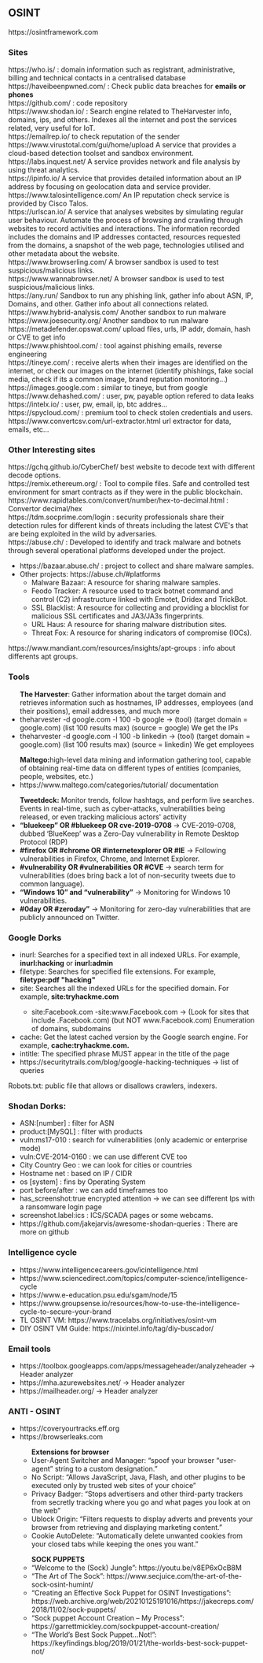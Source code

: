 <h2>OSINT</h2>
https://osintframework.com <br>
<h3>Sites</h3>
<p>
  https://who.is/ : domain information such as registrant, administrative, billing and technical contacts in a centralised database <br>
  https://haveibeenpwned.com/ : Check public data breaches for <b>emails or phones</b> <br>
  https://github.com/ : code repository <br>
  https://www.shodan.io/ : Search engine related to TheHarvester info, domains, ips, and others. Indexes all the internet and post the services related, very useful for IoT.<br>
  https://emailrep.io/ to check reputation of the sender <br>
  https://www.virustotal.com/gui/home/upload  A service that provides a cloud-based detection toolset and sandbox environment.<br>
  https://labs.inquest.net/ A service provides network and file analysis by using threat analytics. <br>
  https://ipinfo.io/ A service that provides detailed information about an IP address by focusing on geolocation data and service provider.<br>
  https://www.talosintelligence.com/ An IP reputation check service is provided by Cisco Talos. <br>
  https://urlscan.io/ A service that analyses websites by simulating regular user behaviour. Automate the process of browsing and crawling through websites to record activities and interactions. The information recorded includes the domains and IP addresses contacted, resources requested from the domains, a snapshot of the web page, technologies utilised and other metadata about the website.<br>
  https://www.browserling.com/ A browser sandbox is used to test suspicious/malicious links. <br>
  https://www.wannabrowser.net/ A browser sandbox is used to test suspicious/malicious links.<br>
  https://any.run/ Sandbox to run any phishing link, gather info about ASN, IP, Domains, and other. Gather info about all connections related.<br>
  https://www.hybrid-analysis.com/ Another sandbox to run malware
  https://www.joesecurity.org/ Another sandbox to run malware
  https://metadefender.opswat.com/ upload files, urls, IP addr, domain, hash or CVE to get info<br>
  https://www.phishtool.com/ : tool against phishing emails, reverse engineering<br>
  https://tineye.com/ : receive alerts when their images are identified on the internet, or check our images on the internet (identify phishings, fake social media, check if its a common image, brand reputation monitoring...) <br>
  https://images.google.com : similar to tineye, but from google<br>
  https://www.dehashed.com/ : user, pw, payable option refered to data leaks <br>
  https://intelx.io/ : user, pw, email, ip, btc addres... <br>
  https://spycloud.com/ : premium tool to check stolen credentials and users. <br>
  https://www.convertcsv.com/url-extractor.html url extractor for data, emails, etc... 
</p>
<h3>Other Interesting sites</h3>
<p>
  https://gchq.github.io/CyberChef/ best website to decode text with different decode options.<br>
  https://remix.ethereum.org/ : Tool to compile files. Safe and controlled test environment for smart contracts as if they were in the public blockchain.<br>
  https://www.rapidtables.com/convert/number/hex-to-decimal.html : Convertor decimal/hex<br>
  https://tdm.socprime.com/login : security professionals share their detection rules for different kinds of threats including the latest CVE's that are being exploited in the wild by adversaries.<br>
  https://abuse.ch/ : Developed to identify and track malware and botnets through several operational platforms developed under the project.<br>
<ul>
  <li>https://bazaar.abuse.ch/ : project to collect and share malware samples.</li>
  <li>Other projects: https://abuse.ch/#platforms
    <ul>
      <li>Malware Bazaar:  A resource for sharing malware samples.</li>   
      <li>Feodo Tracker:  A resource used to track botnet command and control (C2) infrastructure linked with Emotet, Dridex and TrickBot.</li>
      <li>SSL Blacklist:  A resource for collecting and providing a blocklist for malicious SSL certificates and JA3/JA3s fingerprints.</li>
      <li>URL Haus:  A resource for sharing malware distribution sites.</li>
      <li>Threat Fox:  A resource for sharing indicators of compromise (IOCs).</li>
    </ul>
</ul>
  https://www.mandiant.com/resources/insights/apt-groups : info about differents apt groups.<br>
</p>
<h3>Tools</h3>
<p>
<ul><b>The Harvester</b>: Gather information about the target domain and retrieves information such as hostnames, IP addresses, employees (and their positions), email addresses, and much more<br>
  <li>theharvester -d google.com -l 100 -b google -> (tool) (target domain = google.com) (list 100 results max) (source = google) We get the IPs</li>
  <li>theharvester -d google.com -l 100 -b linkedin -> (tool) (target domain = google.com) (list 100 results max) (source = linkedin) We get employees</li>
</ul>
<ul><b>Maltego:</b>high-level data mining and information gathering tool, capable of obtaining real-time data on different types of entities (companies, people, websites, etc.)<br>
  <li>https://www.maltego.com/categories/tutorial/ documentation</li>
</ul>
<ul><b>Tweetdeck:</b> Monitor trends, follow hashtags, and perform live searches. Events in real-time, such as cyber-attacks, vulnerabilities being released, or even tracking malicious actors' activity<br>
  <li><b>“bluekeep” OR #bluekeep OR cve-2019-0708 </b>-> CVE-2019-0708, dubbed ‘BlueKeep’ was a Zero-Day vulnerability in Remote Desktop Protocol (RDP)</li>
  <li><b>#firefox OR #chrome OR #internetexplorer OR #IE</b> -> Following vulnerabilities in Firefox, Chrome, and Internet Explorer.</li>
  <li><b>#vulnerability OR #vulnerabilities OR #CVE</b> -> search term for vulnerabilities (does bring back a lot of non-security tweets due to common language).</li>
  <li><b>“Windows 10” and “vulnerability”</b> -> Monitoring for Windows 10 vulnerabilities.</li>
  <li><b>#0day OR #zeroday”</b> -> Monitoring for zero-day vulnerabilities that are publicly announced on Twitter.</li>
</ul>

</p>
<h3>Google Dorks</h3>
<p>
  <ul>
    <li>inurl: Searches for a specified text in all indexed URLs. For example, <b>inurl:hacking</b> or <b>inurl:admin</b> </li>
    <li>filetype: Searches for specified file extensions. For example, <b>filetype:pdf "hacking"</b>  </li>
    <li>site: Searches all the indexed URLs for the specified domain. For example, <b>site:tryhackme.com</b> </li>
    <ul><li>site:Facebook.com -site:www.Facebook.com -> (Look for sites that include .Facebook.com) (but NOT www.Facebook.com) Enumeration of domains, subdomains</li></ul>
    <li>cache: Get the latest cached version by the Google search engine. For example, <b>cache:tryhackme.com.</b></li>
    <li>intitle: The specified phrase MUST appear in the title of the page</li>
    <li>https://securitytrails.com/blog/google-hacking-techniques -> list of queries</li>
  </ul>
  Robots.txt: public file that allows or disallows crawlers, indexers.
</p>
<h3>Shodan Dorks:</h3>
<p>
<ul>
  <li>ASN:[number] : filter for ASN<br></li>
  <li>product:[MySQL] : filter with products</li>
  <li>vuln:ms17-010 : search for vulnerabilities (only academic or enterprise mode) </li>
  <li>vuln:CVE-2014-0160 : we can use different CVE too</li>
  <li>City Country Geo : we can look for cities or countries</li>
  <li>Hostname net : based on IP / CIDR</li>
  <li>os [system] : fins by Operating System</li>
  <li>port before/after : we can add timeframes too</li>
  <li>has_screenshot:true encrypted attention -> we can see different Ips with a ransomware login page</li>
  <li>screenshot.label:ics : ICS/SCADA pages or some webcams.</li>
  <li>https://github.com/jakejarvis/awesome-shodan-queries  :  There are more on github</li>
</ul>
</p>
<h3>Intelligence cycle</h3>
<p>
  <ul>
    <li>https://www.intelligencecareers.gov/icintelligence.html</li>
    <li>https://www.sciencedirect.com/topics/computer-science/intelligence-cycle</li>
    <li>https://www.e-education.psu.edu/sgam/node/15</li>
    <li>https://www.groupsense.io/resources/how-to-use-the-intelligence-cycle-to-secure-your-brand</li>
    <li>TL OSINT VM: https://www.tracelabs.org/initiatives/osint-vm</li>
    <li>DIY OSINT VM Guide: https://nixintel.info/tag/diy-buscador/</li>
  </ul>
</p>

<h3>Email tools</h3>
<p>
  <ul>
    <li> https://toolbox.googleapps.com/apps/messageheader/analyzeheader -> Header analyzer</li>
    <li>https://mha.azurewebsites.net/ -> Header analyzer </li>
    <li>https://mailheader.org/ -> Header analyzer</li>
  </ul>
</p>

<h3>ANTI - OSINT</h3>
<p>
  <ul>
    <li>https://coveryourtracks.eff.org</li>
    <li>https://browserleaks.com</li>
    <ul> <b>Extensions for browser</b>
      <li>User-Agent Switcher and Manager: “spoof your browser “user-agent” string to a custom designation.”</li>
      <li>No Script: “Allows JavaScript, Java, Flash, and other plugins to be executed only by trusted web sites of your choice”</li>
      <li>Privacy Badger: “Stops advertisers and other third-party trackers from secretly tracking where you go and what pages you look at on the web”</li>
      <li>Ublock Origin: “Filters requests to display adverts and prevents your browser from retrieving and displaying marketing content.”</li>
      <li>Cookie AutoDelete: “Automatically delete unwanted cookies from your closed tabs while keeping the ones you want.”</li>
    </ul>
    <ul><b>SOCK PUPPETS</b>
      <li>“Welcome to the (Sock) Jungle”: https://youtu.be/v8EP6xOcB8M</li>
      <li>“The Art of The Sock”: https://www.secjuice.com/the-art-of-the-sock-osint-humint/</li>
      <li>“Creating an Effective Sock Puppet for OSINT Investigations”: https://web.archive.org/web/20210125191016/https://jakecreps.com/2018/11/02/sock-puppets/</li>
      <li>“Sock puppet Account Creation – My Process”: https://garrettmickley.com/sockpuppet-account-creation/</li>
      <li>“The World’s Best Sock Puppet…Not!”: https://keyfindings.blog/2019/01/21/the-worlds-best-sock-puppet-not/</li>
    </ul>
  </ul>
</p>
